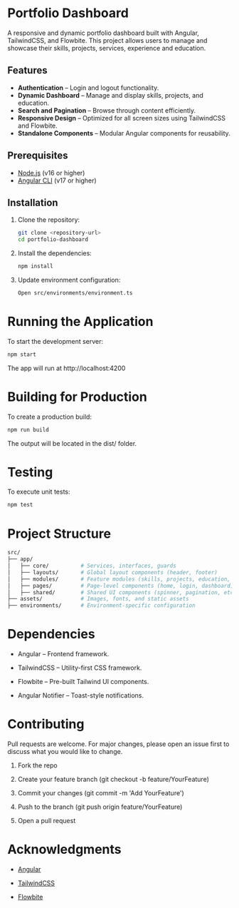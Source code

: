 # Portfolio Dashboard

A responsive and dynamic portfolio dashboard built with Angular, TailwindCSS, and Flowbite. This project allows users to manage and showcase their skills, projects, services, experience and education.

## Features

- **Authentication** – Login and logout functionality.
- **Dynamic Dashboard** – Manage and display skills, projects, and education.
- **Search and Pagination** – Browse through content efficiently.
- **Responsive Design** – Optimized for all screen sizes using TailwindCSS and Flowbite.
- **Standalone Components** – Modular Angular components for reusability.

## Prerequisites

- [Node.js](https://nodejs.org/) (v16 or higher)
- [Angular CLI](https://angular.io/cli) (v17 or higher)

## Installation

1. Clone the repository:
   ```bash
   git clone <repository-url>
   cd portfolio-dashboard
   ```
2. Install the dependencies:
   ```bash
   npm install
   ```
3. Update environment configuration:
   ```bash
   Open src/environments/environment.ts
   ```

# Running the Application

To start the development server:

```bash
npm start
```

The app will run at http://localhost:4200

# Building for Production

To create a production build:

```bash
npm run build
```

The output will be located in the dist/ folder.

# Testing

To execute unit tests:

```bash
npm test
```

# Project Structure

```bash
src/
├── app/
│   ├── core/          # Services, interfaces, guards
│   ├── layouts/       # Global layout components (header, footer)
│   ├── modules/       # Feature modules (skills, projects, education, experience, services)
│   ├── pages/         # Page-level components (home, login, dashboard)
│   ├── shared/        # Shared UI components (spinner, pagination, etc.)
├── assets/            # Images, fonts, and static assets
├── environments/      # Environment-specific configuration
```

# Dependencies

- Angular – Frontend framework.

- TailwindCSS – Utility-first CSS framework.

- Flowbite – Pre-built Tailwind UI components.

- Angular Notifier – Toast-style notifications.

# Contributing
Pull requests are welcome. For major changes, please open an issue first to discuss what you would like to change.

1. Fork the repo

2. Create your feature branch (git checkout -b feature/YourFeature)

3. Commit your changes (git commit -m 'Add YourFeature')

4. Push to the branch (git push origin feature/YourFeature)

5. Open a pull request

# Acknowledgments
- [Angular](https://angular.dev)

- [TailwindCSS](https://tailwindcss.com/)

- [Flowbite](https://flowbite.com/)
